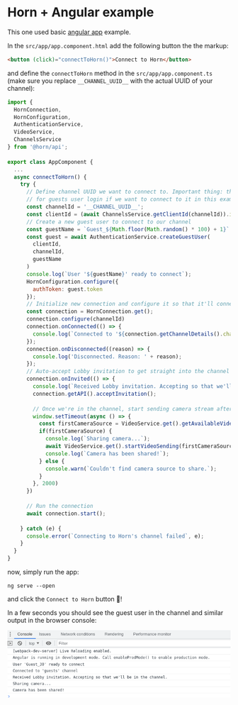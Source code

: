 # Horn + Angular example

This one used basic [angular app](https://angular.io/guide/setup-local#create-a-workspace-and-initial-application) example.

In the `src/app/app.component.html` add the following button the the markup:

```html
<button (click)="connectToHorn()">Connect to Horn</button>
```

and define the `connectToHorn` method in the `src/app/app.component.ts` (make sure you replace `__CHANNEL_UUID__` with the
actual UUID of your channel):

```javascript
import {
  HornConnection,
  HornConfiguration,
  AuthenticationService,
  VideoService,
  ChannelsService
} from '@horn/api';

export class AppComponent {
  ...
  async connectToHorn() {
    try {
      // Define channel UUID we want to connect to. Important thing: this channel has to allow
      // for guests user login if we want to connect to it in this example
      const channelId = '__CHANNEL_UUID__';
      const clientId = (await ChannelsService.getClientId(channelId)).id
      // Create a new guest user to connect to our channel
      const guestName = `Guest_${Math.floor(Math.random() * 100) + 1}`
      const guest = await AuthenticationService.createGuestUser(
        clientId,
        channelId,
        guestName
      )
      console.log(`User '${guestName}' ready to connect`);
      HornConfiguration.configure({
        authToken: guest.token
      });
      // Initialize new connection and configure it so that it'll connect to our channel
      const connection = HornConnection.get();
      connection.configure(channelId)
      connection.onConnected(() => {
        console.log(`Connected to '${connection.getChannelDetails().channelName}' channel`);
      });
      connection.onDisconnected((reason) => {
        console.log('Disconnected. Reason: ' + reason);
      });
      // Auto-accept Lobby invitation to get straight into the channel once user gets invited
      connection.onInvited(() => {
        console.log(`Received Lobby invitation. Accepting so that we'll be in the channel.`);
        connection.getAPI().acceptInvitation();

        // Once we're in the channel, start sending camera stream after 2 seconds
        window.setTimeout(async () => {
          const firstCameraSource = VideoService.get().getAvailableVideoSources().find((s) => s.type === "camera");
          if(firstCameraSource) {
            console.log(`Sharing camera...`);
            await VideoService.get().startVideoSending(firstCameraSource)
            console.log(`Camera has been shared!`);
          } else {
            console.warn(`Couldn't find camera source to share.`);
          }
        }, 2000)
      })

      // Run the connection
      await connection.start();

    } catch (e) {
      console.error(`Connecting to Horn's channel failed`, e);
    }
  }
}

```

now, simply run the app:

```
ng serve --open
```

and click the `Connect to Horn` button :rocket:!

In a few seconds you should see the guest user in the channel and similar output in the browser console:

![console output](console.png)

